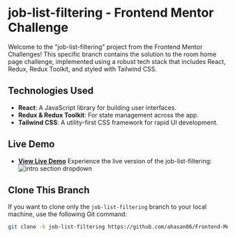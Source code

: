 # job-list-filtering - Frontend Mentor Challenge

Welcome to the "job-list-filtering" project from the Frontend Mentor Challenges! This specific branch contains the solution to the room home page challenge, implemented using a robust tech stack that includes React, Redux, Redux Toolkit, and styled with Tailwind CSS.

## Technologies Used

- **React**: A JavaScript library for building user interfaces.
- **Redux & Redux Toolkit**: For state management across the app.
- **Tailwind CSS**: A utility-first CSS framework for rapid UI development.

## Live Demo
- **[View Live Demo]()**
Experience the live version of the job-list-filtering:
![intro section dropdown](https://github.com/user-attachments/assets/51333322-c32a-41a8-8a1e-275a709a7104)

## Clone This Branch
If you want to clone only the `job-list-filtering` branch to your local machine, use the following Git command:

```bash
git clone -b job-list-filtering https://github.com/ahasan06/Frontend-MentorChallenges.git

